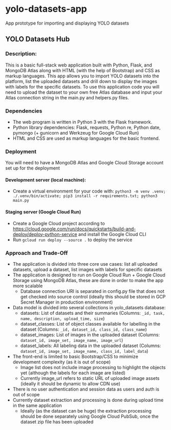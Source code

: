 # yolo-datasets-app
App prototype for importing and displaying YOLO datasets

## YOLO Datasets Hub

### Description:
This is a basic full-stack web application built with Python, Flask, and MongoDB Atlas along with HTML (with the help of Bootstrap) and CSS as markup languages. This app allows you to import YOLO datasets into the platform, list the uploaded datasets and drill down to display the images with labels for the specific datasets. To use this application code you will need to upload the dataset to your own free Atlas database and input your Atlas connection string in the main.py and helpers.py files. 

### Dependencies
- The web program is written in Python 3 with the Flask framework.
- Python library dependencies: Flask, requests, Python re, Python date, pymongo (+ gunicorn and Werkzeug for Google Cloud Run)
- HTML and CSS are used as markup languages for the basic frontend.

### Deployment

You will need to have a MongoDB Atlas and Google Cloud Storage account set up for the deployment

#### Development server (local machine):
- Create a virtual environment for your code with: ```python3 -m venv .venv; ./.venv/bin/activate; pip3 install -r requirements.txt; python3 main.py```

#### Staging server (Google Cloud Run)
- Create a Google Cloud project according to https://cloud.google.com/run/docs/quickstarts/build-and-deploy/deploy-python-service and install the Google Cloud CLI
- Run ```gcloud run deploy --source .``` to deploy the service

### Approach and Trade-Off
- The application is divided into three core use cases: list all uploaded datasets, upload a dataset, list images with labels for specific datasets
- The application is designed to run on Google Cloud Run + Google Cloud Storage using MongoDB Atlas, these are done in order to make the app more scalable
  - Database connection URI is separated in config.py file that does not get checked into source control (ideally this should be stored in GCP Secret Manager in production environment)
- Data model is divided into several collections in yolo_datasets database:
  - datasets: List of datasets and their summaries (Columns: `_id, task, name, description, upload_time, size`)
  - dataset_classes: List of object classes available for labelling in the dataset (Columns: `_id, dataset_id, class_id, class_name`)
  - dataset_images: List of images in the uploaded dataset (Columns: `dataset_id, image_set, image_name, image_url`)
  - dataset_labels: All labeling data in the uploaded dataset (Columns: `dataset_id, image_set, image_name, class_id, label_data`)
- The front-end is limited to basic Bootstrap/CSS to minimize development complexity (as it is out of scope) 
  - Image list does not include image processing to highlight the objects yet (although the labels for each image are listed)
  - Currently image_url refers to static URL of uploaded image assets (ideally it should be dynamic to allow CDN use)
- There is no user authentication and session data as users and auth is out of scope
- Currently dataset extraction and processing is done during upload time in the same application
  - Ideally (as the dataset can be huge) the extraction processing should be done separately using Google Cloud PubSub, once the dataset zip file has been uploaded
